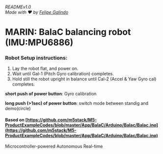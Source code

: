 ###### READMEv1.0 <br/> Made with ❤️ by [Felipe Galindo](https://felipegalind0.github.io)

# MARIN: BalaC balancing robot (IMU:MPU6886)


### Robot Setup instructions:

1. Lay the robot flat, and power on.
2. Wait until Gal-1 (Pitch Gyro calibration) completes.
3. Hold still the robot upright in balance until Cal-2 (Accel & Yaw Gyro cal)
completes.

**short push of power button**: Gyro calibration

**long push (>1sec) of power button**: switch mode between standig and
demo(circle)

#### Based on [https://github.com/m5stack/M5-ProductExampleCodes/blob/master/App/BalaC/Arduino/Balac/Balac.ino](https://github.com/m5stack/M5-ProductExampleCodes/blob/master/App/BalaC/Arduino/Balac/Balac.ino)


Microcontroller-powered Autonomous Real-time 